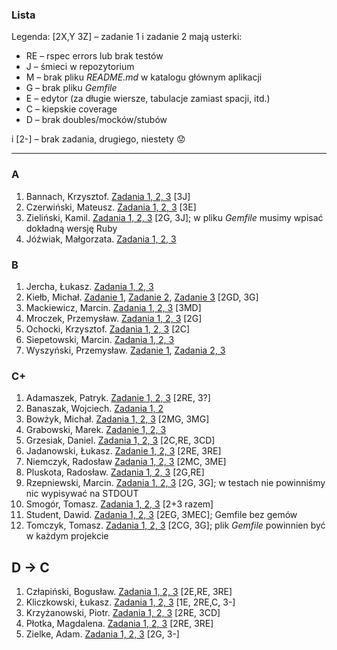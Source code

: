 ### Lista

Legenda: [2X,Y 3Z] – zadanie 1 i zadanie 2 mają usterki:

* RE – rspec errors lub brak testów
* J – śmieci w repozytorium
* M – brak pliku *README.md* w katalogu głównym aplikacji
* G – brak pliku *Gemfile*
* E – edytor (za długie wiersze, tabulacje zamiast spacji, itd.)
* C – kiepskie coverage
* D – brak doubles/mocków/stubów

i [2-] – brak zadania, drugiego, niestety :worried:

----

### A

1. Bannach, Krzysztof. [Zadania 1, 2, 3](https://bitbucket.org/kbannach/programy-ruby/src/master) [3J]
1. Czerwiński, Mateusz. [Zadania 1, 2, 3](https://github.com/mtczerwinski/testing-ruby) [3E]
1. Zieliński, Kamil. [Zadania 1, 2, 3](https://bitbucket.org/Ziela/testowanieaplikacjiruby/) [2G, 3J]; w pliku *Gemfile* musimy wpisać dokładną wersję Ruby
1. Jóźwiak, Małgorzata. [Zadania 1, 2, 3](https://bitbucket.org/mjozwia/ruby/src)


### B

1. Jercha, Łukasz. [Zadania 1, 2, 3](https://github.com/ljercha/testowanie-w-ruby)
1. Kiełb, Michał. [Zadanie 1](https://bitbucket.org/mkielb/ruby-labs/src/master/exercise-1/), [Zadanie 2](https://bitbucket.org/mkielb/ruby-labs/src/master/exercise-2/), [Zadanie 3](https://bitbucket.org/mkielb/ruby-labs/src/master/exercise-3/) [2GD, 3G]
1. Mackiewicz, Marcin. [Zadania 1, 2, 3](https://bitbucket.org/mmackiewicz2/ruby) [3MD]
1. Mroczek, Przemysław. [Zadania 1, 2, 3](https://github.com/pmroczek/testowanie_repo) [2G]
1. Ochocki, Krzysztof. [Zadania 1, 2, 3](https://github.com/kochocki/ruby/) [2C]
1. Siepetowski, Marcin. [Zadania 1, 2, 3](https://bitbucket.org/siepet/rubyrubyruby/src)
1. Wyszyński, Przemysław. [Zadanie 1](https://github.com/pwyszynski/ruby-tuts/blob/master/tutorial.md), [Zadania 2, 3](https://github.com/pwyszynski/sequence)


### C+

1. Adamaszek, Patryk. [Zadanie 1, 2, 3](https://bitbucket.org/padamaszek/ruby-testowanie) [2RE, 3?]
1. Banaszak, Wojciech. [Zadania 1, 2](https://bitbucket.org/wbanaszak/github/)
1. Bowżyk, Michał. [Zadania 1, 2, 3](https://bitbucket.org/PotworZlyBardzo/ruby/src) [2MG, 3MG]
1. Grabowski, Marek. [Zadanie 1, 2, 3](https://bitbucket.org/Grabarzstg/ruby/src)
1. Grzesiak, Daniel. [Zadania 1, 2, 3](https://bitbucket.org/dgrzesiak/ruby_testowanie/src/) [2C,RE, 3CD]
1. Jadanowski, Łukasz. [Zadanie 1, 2, 3](https://bitbucket.org/ljadanowski/ruby/) [2RE, 3RE]
1. Niemczyk, Radosław [Zadania 1, 2, 3](https://github.com/Nemeczek/TestowanieRubyUG) [2MC, 3ME]
1. Pluskota, Radosław. [Zadania 1, 2, 3](https://github.com/rpluskota/rubytestinglab2014) [2G,RE]
1. Rzepniewski, Marcin. [Zadania 1, 2, 3](https://bitbucket.org/mrzepniewski/ruby/src) [2G, 3G]; w testach nie powinniśmy nic wypisywać na STDOUT
1. Smogór, Tomasz. [Zadania 1, 2, 3](https://bitbucket.org/tsmogor/ruby/overview) [2+3 razem]
1. Student, Dawid. [Zadania 1, 2, 3](https://bitbucket.org/darthvid/ruby-ug/) [2EG, 3MEC]; Gemfile bez gemów
1. Tomczyk, Tomasz. [Zadania 1, 2, 3](https://github.com/tomaszte/testowanie-aplikacji-ruby) [2CG, 3G]; plik *Gemfile* powinnien być w każdym projekcie


## D -> C

1. Człapiński, Bogusław. [Zadania 1, 2, 3](https://bitbucket.org/bczlapinski/ruby) [2E,RE, 3RE]
1. Kliczkowski, Łukasz. [Zadania 1, 2, 3](https://bitbucket.org/lkliczkowski/ruby) [1E, 2RE,C, 3-]
1. Krzyżanowski, Piotr. [Zadania 1, 2, 3](https://bitbucket.org/Pietter/ruby) [2RE, 3CD]
1. Płotka, Magdalena. [Zadania 1, 2, 3](https://bitbucket.org/zoraidamp/ruby) [2RE, 3RE]
1. Zielke, Adam. [Zadania 1, 2, 3](https:bitbucket.org/Festerski/ruby) [2G, 3-]

<!--
1. C+ Mielnikowski, Łukasz. [Zadania 1, 2, 3](https://github.com/Whetold/RubyStuff) [2MEC, 3GD]
1. D Hnatiuk, Ostap. [Zadania 1, 2, 3](https://bitbucket.org/ohnatiuk/ruby) 
-->
